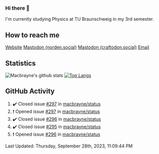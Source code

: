 ### Hi there 👋
I'm currently studying Physics at TU Braunschweig in my 3rd semester.

## How to reach me
[Website](https://florentin-schleuss.de)
<a rel="me" href="https://norden.social/@florentin">Mastodon (norden.social)</a>
<a rel="me" href="https://craftodon.social/@frodolon">Mastodon (craftodon.social)</a>
[Email](mailto:hello@macbrayne.de)

## Statistics
![Macbrayne's github stats](https://github-readme-stats.vercel.app/api?username=macbrayne&count_private=true&show_icons=true&hide_rank=true&custom_title=macbrayne's%20GitHub%20Stats)
[![Top Langs](https://github-readme-stats.vercel.app/api/top-langs/?username=macbrayne&exclude_repo=liftron&layout=compact)](https://github.com/anuraghazra/github-readme-stats)
## GitHub Activity

<!--RECENT_ACTIVITY:start-->
1. ✔️ Closed issue [#297](https://github.com/macbrayne/status/issues/297) in [macbrayne/status](https://github.com/macbrayne/status)
2. ❗️ Opened issue [#297](https://github.com/macbrayne/status/issues/297) in [macbrayne/status](https://github.com/macbrayne/status)
3. ✔️ Closed issue [#296](https://github.com/macbrayne/status/issues/296) in [macbrayne/status](https://github.com/macbrayne/status)
4. ✔️ Closed issue [#295](https://github.com/macbrayne/status/issues/295) in [macbrayne/status](https://github.com/macbrayne/status)
5. ❗️ Opened issue [#296](https://github.com/macbrayne/status/issues/296) in [macbrayne/status](https://github.com/macbrayne/status)
<!--RECENT_ACTIVITY:end-->

<!--RECENT_ACTIVITY:last_update-->
Last Updated: Thursday, September 28th, 2023, 11:09:44 PM
<!--RECENT_ACTIVITY:last_update_end-->


<!--
**macbrayne/macbrayne** is a ✨ _special_ ✨ repository because its `README.md` (this file) appears on your GitHub profile.

Here are some ideas to get you started:

- 🔭 I’m currently working on ...
- 🌱 I’m currently learning ...
- 👯 I’m looking to collaborate on ...
- 🤔 I’m looking for help with ...
- 💬 Ask me about ...
- 📫 How to reach me: ...
- 😄 Pronouns: ...
- ⚡ Fun fact: ...
-->
